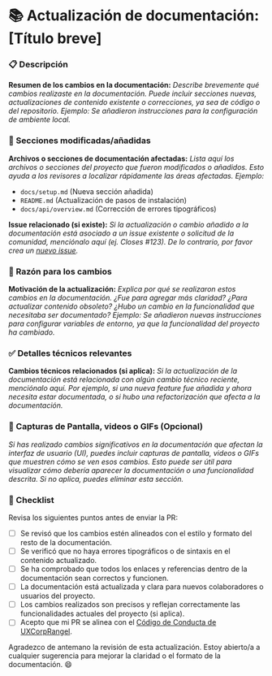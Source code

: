 # 📚 Actualización de documentación: [Título breve]

### 📋 Descripción

**Resumen de los cambios en la documentación:**
_Describe brevemente qué cambios realizaste en la documentación. Puede incluir secciones nuevas, actualizaciones de contenido existente o correcciones, ya sea de código o del repositorio._
_Ejemplo: Se añadieron instrucciones para la configuración de ambiente local._

### 🔧 Secciones modificadas/añadidas

**Archivos o secciones de documentación afectadas:**
_Lista aquí los archivos o secciones del proyecto que fueron modificados o añadidos. Esto ayuda a los revisores a localizar rápidamente las áreas afectadas._
_Ejemplo:_

- `docs/setup.md` (Nueva sección añadida)
- `README.md` (Actualización de pasos de instalación)
- `docs/api/overview.md` (Corrección de errores tipográficos)

**Issue relacionado (si existe):**
_Si la actualización o cambio añadido a la documentación está asociado a un issue existente o solicitud de la comunidad, menciónalo aquí (ej. Closes #123). De lo contrario, por favor crea un [nuevo issue][issue]._

### 📝 Razón para los cambios

**Motivación de la actualización:**
_Explica por qué se realizaron estos cambios en la documentación. ¿Fue para agregar más claridad? ¿Para actualizar contenido obsoleto? ¿Hubo un cambio en la funcionalidad que necesitaba ser documentado?_
_Ejemplo: Se añadieron nuevas instrucciones para configurar variables de entorno, ya que la funcionalidad del proyecto ha cambiado._

### ✅ Detalles técnicos relevantes

**Cambios técnicos relacionados (si aplica):**
_Si la actualización de la documentación está relacionada con algún cambio técnico reciente, menciónalo aquí. Por ejemplo, si una nueva feature fue añadida y ahora necesita estar documentada, o si hubo una refactorización que afecta a la documentación._

### 📸 Capturas de Pantalla, videos o GIFs (Opcional)

_Si has realizado cambios significativos en la documentación que afectan la interfaz de usuario (UI), puedes incluir capturas de pantalla, videos o GIFs que muestren cómo se ven esos cambios. Esto puede ser útil para visualizar cómo debería aparecer la documentación o una funcionalidad descrita. Si no aplica, puedes eliminar esta sección._

### 🔄 Checklist

Revisa los siguientes puntos antes de enviar la PR:

- [ ] Se revisó que los cambios estén alineados con el estilo y formato del resto de la documentación.
- [ ] Se verificó que no haya errores tipográficos o de sintaxis en el contenido actualizado.
- [ ] Se ha comprobado que todos los enlaces y referencias dentro de la documentación sean correctos y funcionen.
- [ ] La documentación está actualizada y clara para nuevos colaboradores o usuarios del proyecto.
- [ ] Los cambios realizados son precisos y reflejan correctamente las funcionalidades actuales del proyecto (si aplica).
- [ ] Acepto que mi PR se alinea con el [Código de Conducta de UXCorpRangel][codigo-de-conducta].

Agradezco de antemano la revisión de esta actualización. Estoy abierto/a a cualquier sugerencia para mejorar la claridad o el formato de la documentación. 😄

[issue]: https://github.com/UXCorpRangel/portfolios-dev/issues/new
[codigo-de-conducta]: https://github.com/UXCorpRangel/.github/blob/main/CODE_OF_CONDUCT.md
